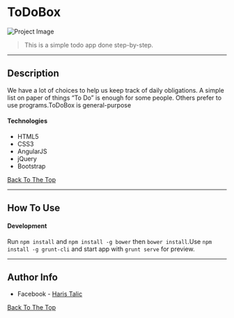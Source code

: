 # ToDoBox

![Project Image](images/todoboxapp.png)

> This is a simple todo app done step-by-step. 
---





## Description

 We have a lot of choices to help us keep track of daily obligations. A simple list on paper of things “To Do” is enough for some people. Others prefer to use programs.ToDoBox is general-purpose

#### Technologies

- HTML5
- CSS3
- AngularJS
- jQuery
- Bootstrap


[Back To The Top](#ToDoBox)

---

## How To Use

#### Development
Run `npm install` and `npm install -g bower` then `bower install`.Use `npm install -g grunt-cli` and start app with `grunt serve` for preview.


---

## Author Info

- Facebook - [Haris Talic ](https://www.facebook.com/htalic1)


[Back To The Top](#ToDoBox)
